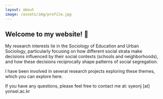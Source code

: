 ```yaml
---
layout: about
image: /assets/img/profile.jpg
---
```


<!--author-->

## Welcome to my website! 👋
  My research interests lie in the Sociology of Education and Urban Sociology, particularly focusing on how different social strata make decisions influenced by their social contexts (schools and neighborhoods), and how these decisions reciprocally shape patterns of social segregation.
  
  I have been involved in several research projects exploring these themes, which you can explore here.

  If you have any questions, please feel free to contact me at: syeonj [at] yonsei.ac.kr
